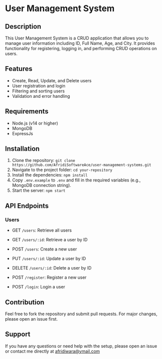 # User Management System

## Description
This User Management System is a CRUD application that allows you to manage user information including ID, Full Name, Age, and City. It provides functionality for registering, logging in, and performing CRUD operations on users.

## Features
- Create, Read, Update, and Delete users
- User registration and login
- Filtering and sorting users
- Validation and error handling

## Requirements
- Node.js (v14 or higher)
- MongoDB
- ExpressJs

## Installation
1. Clone the repository: `git clone https://github.com/AfridiSoftwareAce/user-management-systems.git`
2. Navigate to the project folder: `cd your-repository`
3. Install the dependencies: `npm install`
4. Copy `.env.example` to `.env` and fill in the required variables (e.g., MongoDB connection string).
5. Start the server: `npm start`

## API Endpoints
### Users
- GET `/users`: Retrieve all users
- GET `/users/:id`: Retrieve a user by ID
- POST `/users`: Create a new user
- PUT `/users/:id`: Update a user by ID
- DELETE `/users/:id`: Delete a user by ID

- POST `/register`: Register a new user
- POST `/login`: Login a user


## Contribution
Feel free to fork the repository and submit pull requests. For major changes, please open an issue first.


## Support
If you have any questions or need help with the setup, please open an issue or contact me directly at afridiwara@ymail.com


